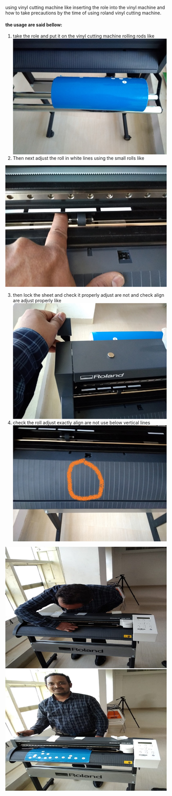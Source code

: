 using vinyl cutting machine like inserting the role into the vinyl machine and how to take precautions by the time of using roland vinyl cutting machine.
#### the usage are said bellow:
1. take the role and put it on the vinyl cutting machine rolling rods
like <br>
![ rolling rods](image/rollsrod.jpg)<br>
2. Then next adjust the roll in white lines using the small rolls 
like <br>

![adjust](image/adjust_small.jpg)<br>

3. then lock the sheet and check it properly adjust are not and check align are adjust properly 
like<br>
![](image/lockadjust.jpg)<br>
4. check the roll adjust exactly align are not use below vertical lines <br>
![](image/verticallines.jpg)<br>

![adjust](image/vilycutter_img.jpg)<br>
![adjust](image/chandu_vily_cutter.jpg)<br>